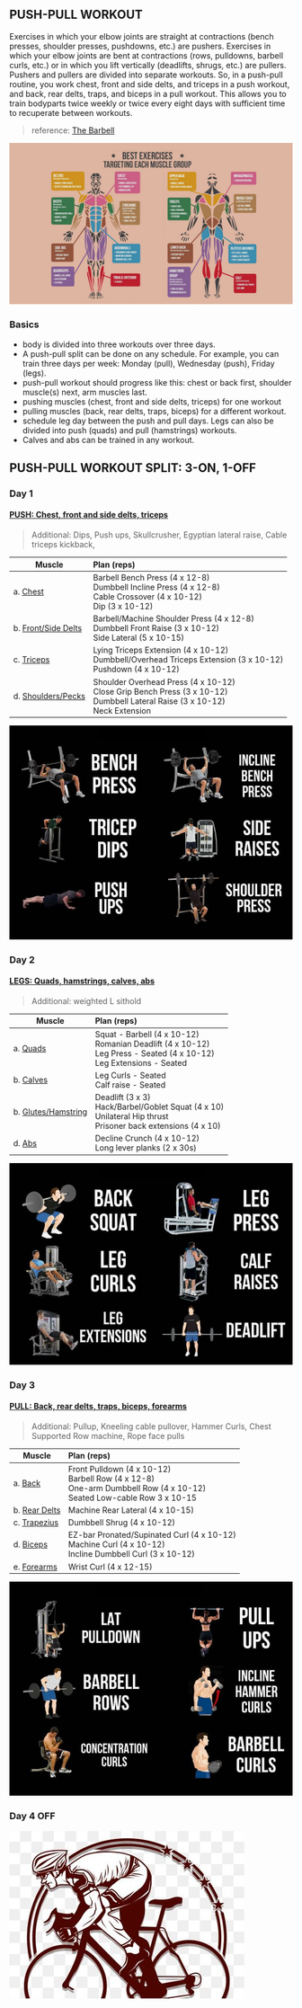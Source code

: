 
## PUSH-PULL WORKOUT 
Exercises in which your elbow joints are straight at contractions (bench presses, shoulder presses, pushdowns, etc.) are pushers. Exercises in which your elbow joints are bent at contractions (rows, pulldowns, barbell curls, etc.) or in which you lift vertically (deadlifts, shrugs, etc.) are pullers. Pushers and pullers are divided into separate workouts. So, in a push-pull routine, you work chest, front and side delts, and triceps in a push workout, and back, rear delts, traps, and biceps in a pull workout. This allows you to train bodyparts twice weekly or twice every eight days with sufficient time to recuperate between workouts. 

> reference: [The Barbell](https://www.thebarbell.com/the-push-pull-workout-system/)

![Muscle Groups](./assets/body-parts.jpeg)

### Basics
- body is divided into three workouts over three days.
- A push-pull split can be done on any schedule. For example, you can train three days per week: Monday (pull), Wednesday (push), Friday (legs).
- push-pull workout should progress like this: chest or back first, shoulder muscle(s) next, arm muscles last.
- pushing muscles (chest, front and side delts, triceps) for one workout
- pulling muscles (back, rear delts, traps, biceps) for a different workout.
- schedule leg day between the push and pull days. Legs can also be divided into push (quads) and pull (hamstrings) workouts.
- Calves and abs can be trained in any workout.

## PUSH-PULL WORKOUT SPLIT: 3-ON, 1-OFF

### Day 1  
#### [PUSH: Chest, front and side delts, triceps](./01_push/push.md)

> Additional: Dips, Push ups, Skullcrusher, Egyptian lateral raise, Cable triceps kickback, 

| Muscle                                                      | Plan (reps)                                                                                                                                       |
| ----------------------------------------------------------- | :------------------------------------------------------------------------------------------------------------------------------------------------ |
| a. [Chest](./01_push/push.md#chest)                         | Barbell Bench Press (4 x 12-8) <br /> Dumbbell Incline Press (4 x 12-8) <br /> Cable Crossover (4 x 10-12) <br /> Dip (3 x 10-12)                 |
| b. [Front/Side Delts](./01_push/push.md#front--side-delts)  | Barbell/Machine Shoulder Press (4 x 12-8) <br /> Dumbbell Front Raise (3 x 10-12) <br /> Side Lateral (5 x 10-15)                                 |
| c. [Triceps](./01_push/push.md#triceps)                     | Lying Triceps Extension (4 x 10-12) <br /> Dumbbell/Overhead Triceps Extension (3 x 10-12) <br /> Pushdown (4 x 10-12)                            |
| d. [Shoulders/Pecks](./01_push/push.md#triceps)             | Shoulder Overhead Press (4 x 10-12) <br /> Close Grip Bench Press (3 x 10-12) <br /> Dumbbell Lateral Raise  (3 x 10-12) <br /> Neck Extension    |

![Push](./assets/cs-push.JPG)
    
### Day 2   
#### [LEGS: Quads, hamstrings, calves, abs](./02_legs/legs.md)

> Additional: weighted L sithold

| Muscle                                                      | Plan (reps)                                                                                                                                       |
| ----------------------------------------------------------- | :------------------------------------------------------------------------------------------------------------------------------------------------ |
| a. [Quads](./02_legs/legs.md#squat---barbell)               | Squat - Barbell (4 x 10-12) <br /> Romanian Deadlift (4 x 10-12) <br /> Leg Press - Seated (4 x 10-12)  <br /> Leg Extensions - Seated            |
| b. [Calves](./02_legs/legs.md#calf-raise---seated)          | Leg Curls - Seated  <br /> Calf raise - Seated                                                                                                    |
| b. [Glutes/Hamstring](./02_legs/legs.md)                    | Deadlift (3 x 3) <br /> Hack/Barbel/Goblet Squat (4 x 10)  <br /> Unilateral Hip thrust  <br /> Prisoner back extensions (4 x 10)                 |
| d. [Abs](./02_legs/legs.md#abs-crunch)                      | Decline Crunch (4 x 10-12)  <br /> Long lever planks (2 x 30s)                                                                                    |

![Legs](./assets/cs-leg.JPG)

### Day 3   
#### [PULL: Back, rear delts, traps, biceps, forearms](./03_pull/pull.md)

> Additional: Pullup, Kneeling cable pullover, Hammer Curls, Chest Supported Row machine, Rope face pulls

| Muscle                                                      | Plan (reps)                                                                                                                                       |
| ----------------------------------------------------------- | :------------------------------------------------------------------------------------------------------------------------------------------------ |
| a. [Back](./03_pull/pull.md#back)                           | Front Pulldown (4 x 10-12) <br /> Barbell Row (4 x 12-8) <br /> One-arm Dumbbell Row (4 x 10-12) <br /> Seated Low-cable Row 3 x 10-15            |
| b. [Rear Delts](./03_pull/pull.md#rear-delts)               | Machine Rear Lateral (4 x 10-15)                                                                                                                  |
| c. [Trapezius](./03_pull/pull.md#trapezius)                 | Dumbbell Shrug (4 x 10-12)                                                                                                                        |
| d. [Biceps](./03_pull/pull.md#biceps)                       | EZ-bar Pronated/Supinated Curl (4 x 10-12) <br /> Machine Curl (4 x 10-12) <br /> Incline Dumbbell Curl (3 x 10-12)                               |
| e. [Forearms](./03_pull/pull.md#forearms)                   | Wrist Curl (4 x 12-15)                                                                                                                            |
    
![Pull](./assets/cs-pull.JPG)

### Day 4   OFF
![Bicycle Day](./assets/bicycle-crop.jpeg)